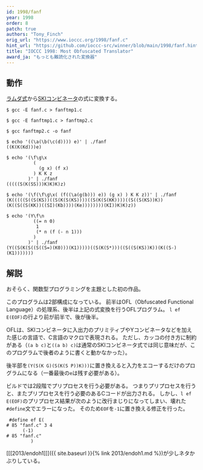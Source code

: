 ```yaml
---
id: 1998/fanf
year: 1998
order: 8
patch: true
authors: "Tony_Finch"
orig_url: "https://www.ioccc.org/1998/fanf.c"
hint_url: "https://github.com/ioccc-src/winner/blob/main/1998/fanf.hint"
title: "IOCCC 1998: Most Obfuscated Translator"
award_ja: "もっとも難読化された変換器"
---
```


## 動作

[ラムダ式](https://ja.wikipedia.org/wiki/%E3%83%A9%E3%83%A0%E3%83%80%E8%A8%88%E7%AE%97)から[SKIコンビネータ](https://ja.wikipedia.org/wiki/SKI%E3%82%B3%E3%83%B3%E3%83%93%E3%83%8D%E3%83%BC%E3%82%BF%E8%A8%88%E7%AE%97)の式に変換する。

```
$ gcc -E fanf.c > fanftmp1.c

$ gcc -E fanftmp1.c > fanftmp2.c

$ gcc fanftmp2.c -o fanf

$ echo '((\a(\b(\c(d)))) e)' | ./fanf
((K(K(Kd)))e)

$ echo '(\f\g\x
          (
            (g x) (f x)
          ) K K z
        )' | ./fanf
(((((S(K(SS)))K)K)K)z)

$ echo '(\f(\f\g\x( (f((\a(g(b))) e)) (g x) ) K K z))' | ./fanf
(K(((((S((S(KS))((S(K(S(KS))))((S(K(S(KK))))((S((S(KS))K))(K((S((S(KK))((SI)(Kb))))(Ke))))))))(KI))K)K)z))

$ echo '(Y\f\n
          ((= n 0)
           1
           (* n (f (- n 1)))
          )
        )' | ./fanf
(Y((S(K(S((S((S=)(K0)))(K1)))))((S(K(S*)))((S((S(KS))K))(K((S-)(K1)))))))
```

## 解説

おそらく、関数型プログラミングを主題とした初の作品。

このプログラムは2部構成になっている。
前半はOFL（Obfuscated Functional Language）の処理系、後半は上記の式変換を行うOFLプログラム。
`l ef E(EOF)`の行より前が前半で、後が後半。

OFLは、SKIコンビネータに入出力のプリミティブやYコンビネータなどを加えた感じの言語で、C言語のマクロで表現される。
ただし、カッコの付き方に制約がある（`(a b c)`と`((a b) c)`は通常のSKIコンビネータ式では同じ意味だが、このプログラムで後者のように書くと動かなかった）。

後半部を`(Y(S(K G)(S(K(S P))K)))`に置き換えると入力をエコーするだけのプログラムになる（一番最後の`e`は残す必要がある）。

ビルドでは2段階でプリプロセスを行う必要がある。
つまりプリプロセスを行うと、またプリプロセスを行う必要のあるCコードが出力される。
しかし、`l ef E(EOF)`のプリプロセス結果が次のように改行まじりになってしまい、壊れた`#define`文でエラーになった。
そのため`EOF`を`-1`に置き換える修正を行った。

```
 #define ef E(
# 85 "fanf.c" 3 4
      (-1)
# 85 "fanf.c"
         )
```

[[[2013/endoh1]]]({{ site.baseurl }}{% link 2013/endoh1.md %})が少しネタかぶりしている。
